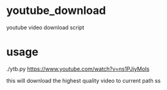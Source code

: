 # youtube_download
youtube video download script

# usage
./ytb.py https://www.youtube.com/watch?v=ns1PJiyMoIs

this will download the highest quality video to current path
ss
